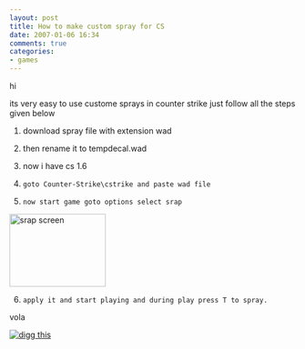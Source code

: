 ```yaml
---
layout: post
title: How to make custom spray for CS
date: 2007-01-06 16:34
comments: true
categories:
- games
---
```

hi

its very easy to use custome sprays in counter strike  just follow all the steps given below

1.    download spray file with extension wad

2.    then rename it to tempdecal.wad

3.    now i have cs 1.6

4.     goto Counter-Strike\cstrike and paste wad file

5.     now start game goto options select srap

<a href="http://najam.files.wordpress.com/2007/01/spray.JPG" title="Direct link to file"><img src="http://najam.files.wordpress.com/2007/01/spray.thumbnail.JPG" alt="srap screen" height="128" width="169" /></a>

6.     apply it and start playing and during play press T to spray.

vola

<a href="http://www.najamsikander.com/blog/?attachment_id=41" rel="attachment wp-att-41" title="digg this"><img src="http://najam.files.wordpress.com/2007/01/283566-icon-32x32-32bit.png" alt="digg this" /></a>
